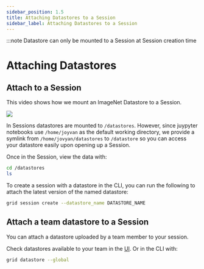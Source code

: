```yaml
---
sidebar_position: 1.5
title: Attaching Datastores to a Session
sidebar_label: Attaching Datastores to a Session
---
```


:::note Datastore can only be mounted to a Session at Session creation time

# Attaching Datastores

## Attach to a Session

This video shows how we mount an ImageNet Datastore to a Session.

![](/images/datastores/attach_datastore_to_session.gif)

In Sessions datastores are mounted to `/datastores`.
However, since juypyter notebooks use `/home/joyvan` as the default working directory,
we provide a symlink from `/home/jovyan/datastores` to `/datastore` so you can access your datastore easily upon opening up a Session.


Once in the Session, view the data with:

```bash
cd /datastores
ls
```

To create a session with a datastore in the CLI, you can run the following to attach the latest version of the named datastore:

```bash
grid session create --datastore_name DATASTORE_NAME
```

## Attach a team datastore to a Session

You can attach a datastore uploaded by a team member to your session.

Check datastores available to your team in the [UI](https://platform.grid.ai/#/datastores). Or in the CLI with:

```bash
grid datastore --global
```
